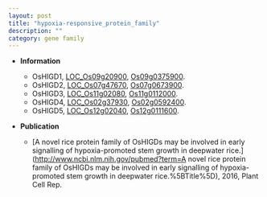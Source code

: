 ```yaml
---
layout: post
title: "hypoxia-responsive_protein_family"
description: ""
category: gene family
---
```


* **Information**  
    + OsHIGD1, [LOC_Os09g20900](http://rice.plantbiology.msu.edu/cgi-bin/ORF_infopage.cgi?orf=LOC_Os09g20900), [Os09g0375900](http://rapdb.dna.affrc.go.jp/viewer/gbrowse_details/irgsp1?name=Os09g0375900).
    + OsHIGD2, [LOC_Os07g47670](http://rice.plantbiology.msu.edu/cgi-bin/ORF_infopage.cgi?orf=LOC_Os07g47670), [Os07g0673900](http://rapdb.dna.affrc.go.jp/viewer/gbrowse_details/irgsp1?name=Os07g0673900).
    + OsHIGD3, [LOC_Os11g02080](http://rice.plantbiology.msu.edu/cgi-bin/ORF_infopage.cgi?orf=LOC_Os11g02080), [Os11g0112000](http://rapdb.dna.affrc.go.jp/viewer/gbrowse_details/irgsp1?name=Os11g0112000).
    + OsHIGD4, [LOC_Os02g37930](http://rice.plantbiology.msu.edu/cgi-bin/ORF_infopage.cgi?orf=LOC_Os02g37930), [Os02g0592400](http://rapdb.dna.affrc.go.jp/viewer/gbrowse_details/irgsp1?name=Os02g0592400).
    + OsHIGD5, [LOC_Os12g02040](http://rice.plantbiology.msu.edu/cgi-bin/ORF_infopage.cgi?orf=LOC_Os12g02040), [Os12g0111600](http://rapdb.dna.affrc.go.jp/viewer/gbrowse_details/irgsp1?name=Os12g0111600).

* **Publication**  
    + [A novel rice protein family of OsHIGDs may be involved in early signalling of hypoxia-promoted stem growth in deepwater rice.](http://www.ncbi.nlm.nih.gov/pubmed?term=A novel rice protein family of OsHIGDs may be involved in early signalling of hypoxia-promoted stem growth in deepwater rice.%5BTitle%5D), 2016, Plant Cell Rep.


